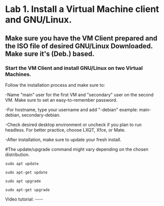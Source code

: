 # Lab 1. Install a Virtual Machine client and GNU/Linux.

## Make sure you have the VM Client prepared and the ISO file of desired GNU/Linux Downloaded. Make sure it's (Deb.) based.

### Start the VM Client and install GNU/Linux on two Virtual Machines.

Follow the installation process and make sure to:

-Name "main" user for the first VM and "secondary" user on the second VM. Make sure to set an easy-to-remember password.

-For hostname, type your username and add "-debian" example: main-debian, secondary-debian.

-Check desired desktop environment or uncheck if you plan to run headless. For better practice, choose LXQT, Xfce, or Mate.

-After installation, make sure to update your fresh install.

#The update/upgrade command might vary depending on the chosen distribution.

``sudo apt update``

``sudo apt-get update``

``sudo apt upgrade``

``sudo apt-get upgrade``

Video tutorial: ----
